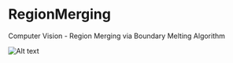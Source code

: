 # RegionMerging
Computer Vision - Region Merging via Boundary Melting Algorithm

![Alt text](/../master/res.jpg?raw=true "Optional Title")

